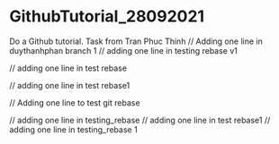 # GithubTutorial_28092021
Do a Github tutorial. Task from Tran Phuc Thinh
// Adding one line in duythanhphan branch 1
// adding one line in testing rebase v1

// adding one line in test rebase

// adding one line in test rebase1
 
// Adding one line to test git rebase

// adding one line in testing_rebase
// adding one line in test rebase1
// adding one line in testing_rebase 1
